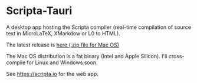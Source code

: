 # Scripta-Tauri

A desktop app hosting the Scripta compiler 
(real-time compilation of source text in MicroLaTeX, XMarkdow or L0
to HTML).

The latest release is [here (.zip file for Mac OS)](https://github.com/jxxcarlson/scripta-tauri/releases)

The Mac OS distribution is a fat binary (Intel and Apple Silicon). I'll cross-compile for Linux and Windows soon.

See https://scripta.io for the web app.



